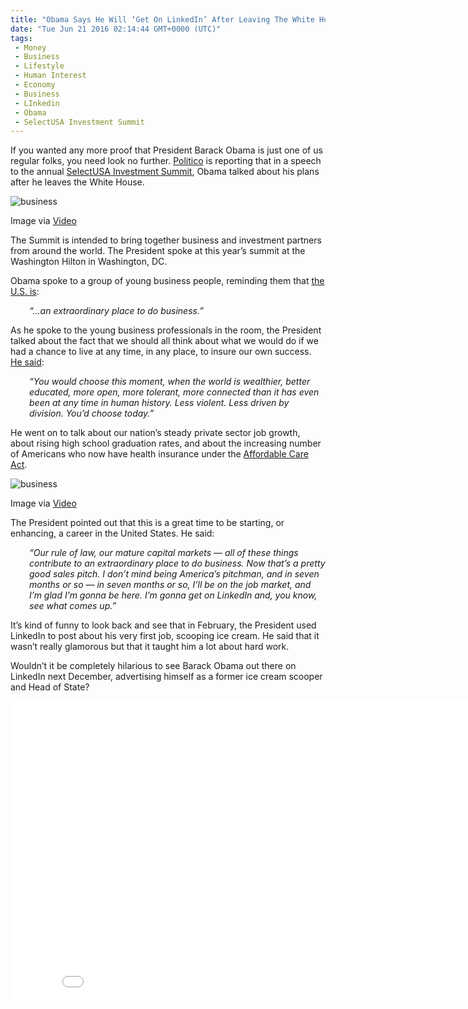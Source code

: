 ```yaml
---
title: "Obama Says He Will ‘Get On LinkedIn’ After Leaving The White House"
date: "Tue Jun 21 2016 02:14:44 GMT+0000 (UTC)"
tags: 
 - Money
 - Business
 - Lifestyle
 - Human Interest
 - Economy
 - Business
 - LInkedin
 - Obama
 - SelectUSA Investment Summit
---
```

<p><!-- Quick Adsense WordPress Plugin: http://quicksense.net/ --></p><p>If you wanted any more proof that President Barack Obama is just one of us regular folks, you need look no further.&#xA0;<a href="http://www.politico.com/story/2016/06/what-will-obama-do-after-presidency-224546" onclick="__gaTracker(&apos;send&apos;, &apos;event&apos;, &apos;outbound-article&apos;, &apos;http://www.politico.com/story/2016/06/what-will-obama-do-after-presidency-224546&apos;, &apos;Politico&apos;);">Politico</a> is reporting that in a speech to the annual <a href="https://www.selectusa.gov/selectusa-summit" onclick="__gaTracker(&apos;send&apos;, &apos;event&apos;, &apos;outbound-article&apos;, &apos;https://www.selectusa.gov/selectusa-summit&apos;, &apos;SelectUSA Investment Summit&apos;);">SelectUSA Investment Summit</a>, Obama talked about his plans after he leaves the White House.</p><div id="attachment_138303" style="width: 650px" class="wp-caption aligncenter"><img class="size-full wp-image-138303" src="//i2.wp.com/cdn.liberalamerica.org/wp-content/uploads/2016/06/Screen-Shot-2016-06-20-at-9.21.05-PM.png?resize=640%2C400" alt="business" srcset="//i2.wp.com/cdn.liberalamerica.org/wp-content/uploads/2016/06/Screen-Shot-2016-06-20-at-9.21.05-PM.png?resize=640%2C400 640w, //i2.wp.com/cdn.liberalamerica.org/wp-content/uploads/2016/06/Screen-Shot-2016-06-20-at-9.21.05-PM.png?resize=640%2C400 64w, //i2.wp.com/cdn.liberalamerica.org/wp-content/uploads/2016/06/Screen-Shot-2016-06-20-at-9.21.05-PM.png?resize=640%2C400 350w, //i2.wp.com/cdn.liberalamerica.org/wp-content/uploads/2016/06/Screen-Shot-2016-06-20-at-9.21.05-PM.png?resize=640%2C400 600w, //i2.wp.com/cdn.liberalamerica.org/wp-content/uploads/2016/06/Screen-Shot-2016-06-20-at-9.21.05-PM.png?resize=640%2C400 356w, //i2.wp.com/cdn.liberalamerica.org/wp-content/uploads/2016/06/Screen-Shot-2016-06-20-at-9.21.05-PM.png?resize=640%2C400 260w" sizes="(max-width: 640px) 100vw, 640px" data-recalc-dims="1">
<p class="wp-caption-text">Image via <a href="https://www.youtube.com/watch?v=Wi4u34VB1r8" onclick="__gaTracker(&apos;send&apos;, &apos;event&apos;, &apos;outbound-article&apos;, &apos;https://www.youtube.com/watch?v=Wi4u34VB1r8&apos;, &apos;Video&apos;);">Video</a></p>
</div><p>The Summit is intended to bring together business and investment partners from around the world. The President spoke at this year&#x2019;s summit at the Washington Hilton in Washington, DC.</p><p>Obama spoke to a group of young business people, reminding them that <a href="http://www.politico.com/story/2016/06/what-will-obama-do-after-presidency-224546" onclick="__gaTracker(&apos;send&apos;, &apos;event&apos;, &apos;outbound-article&apos;, &apos;http://www.politico.com/story/2016/06/what-will-obama-do-after-presidency-224546&apos;, &apos;the U.S. is&apos;);">the U.S. is</a>:</p><p style="padding-left: 30px;"><em>&#x201C;&#x2026;an extraordinary place to do business.&#x201D;</em></p><p>As he spoke to the young business professionals in the room, the President talked about the fact that we&#xA0;should all think about what we would do if we had&#xA0;a chance to live at any time, in any place, to insure our own success. <a href="http://www.politico.com/story/2016/06/what-will-obama-do-after-presidency-224546" onclick="__gaTracker(&apos;send&apos;, &apos;event&apos;, &apos;outbound-article&apos;, &apos;http://www.politico.com/story/2016/06/what-will-obama-do-after-presidency-224546&apos;, &apos;He said&apos;);">He said</a>:</p><p class="p1" style="padding-left: 30px;"><em><span class="s1">&#x201C;You would choose this moment, when the world is wealthier, better educated, more open, more tolerant, more connected than it has even been at any time in human history. Less violent. Less driven by division. You&#x2019;d choose today.&#x201D;</span></em></p><p class="p1">He went on to talk about our nation&#x2019;s steady private sector job growth, about rising high school graduation rates, and about the increasing number of Americans who now have health insurance under the <a href="http://www.affordable-health-insurance-plans.org/?as=44d44mgsdiyx1m03s5ots0pw&amp;kno=2&amp;wsc=51&amp;adv=1&amp;tk=Z29vZ2xlLGRvbWFpbnNfMSxIZWFsdGggLSBHb3YsYWZmb3JkYWJsZSBjYXJlIGFjdCxbYWZmb3JkYWJsZSBjYXJlIGFjdF0%3D&amp;kw=affordable%20care%20act&amp;device=c&amp;matchtype=e&amp;cid=70635659405&amp;adposition=1t1&amp;heading=%C2%AE%20Affordable%20Care%20Act%20Plans%20%28From%20%249%2F%20Week%29&amp;gclid=CjwKEAjwqJ67BRCzzJ7Hy-LYlFYSJABwp9PG689hDf2pA2LG95beQ9RBW4QaupTx5bxUHeAu0PsFhxoCD_nw_wcB" onclick="__gaTracker(&apos;send&apos;, &apos;event&apos;, &apos;outbound-article&apos;, &apos;http://www.affordable-health-insurance-plans.org/?as=44d44mgsdiyx1m03s5ots0pw&amp;kno=2&amp;wsc=51&amp;adv=1&amp;tk=Z29vZ2xlLGRvbWFpbnNfMSxIZWFsdGggLSBHb3YsYWZmb3JkYWJsZSBjYXJlIGFjdCxbYWZmb3JkYWJsZSBjYXJlIGFjdF0%3D&amp;kw=affordable%20care%20act&amp;device=c&amp;matchtype=e&amp;cid=70635659405&amp;adposition=1t1&amp;heading=%C2%AE%20Affordable%20Care%20Act%20Plans%20%28From%20%249%2F%20Week%29&amp;gclid=CjwKEAjwqJ67BRCzzJ7Hy-LYlFYSJABwp9PG689hDf2pA2LG95beQ9RBW4QaupTx5bxUHeAu0PsFhxoCD_nw_wcB&apos;, &apos;Affordable Care Act&apos;);">Affordable Care Act</a>.</p><div id="attachment_138309" style="width: 610px" class="wp-caption aligncenter"><img class="size-full wp-image-138309" src="//i0.wp.com/cdn.liberalamerica.org/wp-content/uploads/2016/06/LinkedIn-Town-Hall-with-President-Barack-Obama-YouTube.png?resize=600%2C240" alt="business" srcset="//i0.wp.com/cdn.liberalamerica.org/wp-content/uploads/2016/06/LinkedIn-Town-Hall-with-President-Barack-Obama-YouTube.png?resize=600%2C240 600w, //i0.wp.com/cdn.liberalamerica.org/wp-content/uploads/2016/06/LinkedIn-Town-Hall-with-President-Barack-Obama-YouTube.png?resize=600%2C240 64w, //i0.wp.com/cdn.liberalamerica.org/wp-content/uploads/2016/06/LinkedIn-Town-Hall-with-President-Barack-Obama-YouTube.png?resize=600%2C240 350w" sizes="(max-width: 600px) 100vw, 600px" data-recalc-dims="1">
<p class="wp-caption-text">Image via <a href="https://www.youtube.com/watch?v=Wi4u34VB1r8" onclick="__gaTracker(&apos;send&apos;, &apos;event&apos;, &apos;outbound-article&apos;, &apos;https://www.youtube.com/watch?v=Wi4u34VB1r8&apos;, &apos;Video&apos;);">Video</a></p>
</div><p class="p1">The President pointed out that this is a great time to be starting, or enhancing, a career in the United States. He said:</p><p class="p1" style="padding-left: 30px;"><em><span class="s1">&#x201C;Our rule of law, our mature capital markets &#x2014; all of these things contribute to an extraordinary place to do business. Now that&#x2019;s a pretty good sales pitch. I don&#x2019;t mind being America&#x2019;s pitchman, and in seven months or so &#x2014; in seven months or so, I&#x2019;ll be on the job market, and I&#x2019;m glad I&#x2019;m gonna be here. I&#x2019;m gonna get on LinkedIn and, you know, see what comes up.&#x201D;</span></em></p><p><!-- Quick Adsense WordPress Plugin: http://quicksense.net/ --></p><p>It&#x2019;s kind of funny to look back and see that in February, the President used LinkedIn to post about his very first job, scooping ice cream. He said that it wasn&#x2019;t really glamorous but that it taught him a lot about hard work.</p><p>Wouldn&#x2019;t it be completely hilarious to see Barack Obama out there on LinkedIn next December, advertising himself as a former ice cream scooper and Head of State?</p><p><iframe width="853" height="480" src="//www.youtube.com/embed/Wi4u34VB1r8" frameborder="0" allowfullscreen></iframe></p><div style="font-size:0px;height:0px;line-height:0px;margin:0;padding:0;clear:both"></div>
